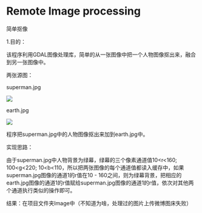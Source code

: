 #  Remote Image processing

简单抠像

1.目的：

该程序利用GDAL图像处理库，简单的从一张图像中把一个人物图像抠出来，融合到另一张图像中。

两张源图：

superman.jpg

![](http://ww1.sinaimg.cn/large/0075ZKFJly1fwiep3lp2hj30hs0dcn23.jpg)

earth.jpg

![](http://ww1.sinaimg.cn/large/0075ZKFJly1fwieqi5uigj30hs0dcju4.jpg)

程序把superman.jpg中的人物图像抠出来加到earth.jpg中。

实现思路：

由于superman.jpg中人物背景为绿幕，绿幕的三个像素通道值10<r<160; 100<g<220; 10<b<110，所以把两张图像的每个通道值都读入缓存中，如果superman.jpg图像的通道1的r值在10 - 160之间，则为绿幕背景，把相应的earth.jpg图像的通道1的r值赋给superman.jpg图像的通道1的r值，依次对其他两个通道执行类似的操作即可。

结果：在项目文件夹Image中（不知道为啥，处理过的图片上传微博图床失败）